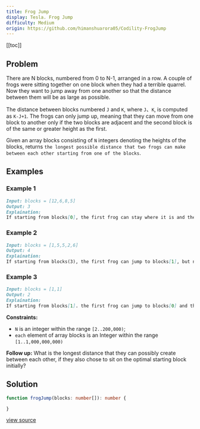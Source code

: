 ```yaml
---
title: Frog Jump
display: Tesla. Frog Jump
difficulty: Medium
origin: https://github.com/himanshuarora05/Codility-FrogJump
---
```


[[toc]]

## Problem

There are N blocks, numbered from 0 to N-1, arranged in a row. A couple of frogs were sitting together on one block when they had a terrible quarrel. Now they want to jump away from one another so that the distance between them will be as large as possible.

The distance between blocks numbered `J` and `K`, where `J`、`K`, is computed as `K-J+1`. The frogs can only jump up, meaning that they can move from one block to another only if the two blocks are adjacent and the second block is of the same or greater height as the first.

Given an array blocks consisting of `N` integers denoting the heights of the blocks, returns `the longest possible distance that two frogs can make between each other starting from one of the blocks`.

## Examples

### Example 1

```md
Input: blocks = [12,6,8,5]
Output: 3
Explaination:
If starting from blocks[0], the first frog can stay where it is and the second frog can jump to blocks[2] (but not to blocks[3]).
```

### Example 2

```md
Input: blocks = [1,5,5,2,6]
Output: 4
Explaination:
If starting from blocks(3), the first frog can jump to blocks[1], but not blocks[0], and the second frog can jump to blocks[4].
```

### Example 3

```md
Input: blocks = [1,1]
Output: 2
Explaination:
If starting from blocks[1]. the first frog can jump to blocks[0] and the second frog can stay where it is. Starting from blocks[0] would result in the same distance.
```

**Constraints:**

- `N` is an integer within the range `[2..200,000)`;
- `each` element of array blocks is an Integer within the range `[1..1,000,000,000)`

**Follow up:** What is the longest distance that they can possibly create between each other, if they also chose to sit on the optimal starting block initially?

## Solution

```ts
function frogJump(blocks: number[]): number {

}
```

[view source](https://github.com/himanshuarora05/Codility-FrogJump)
